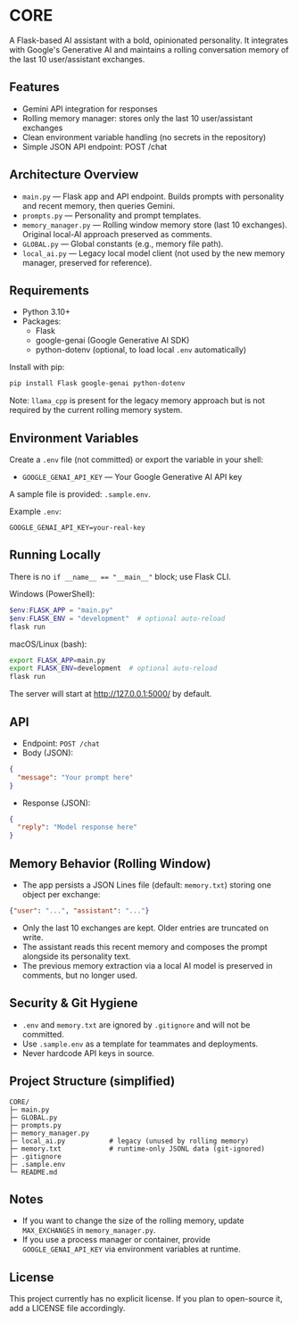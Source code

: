 # CORE

A Flask-based AI assistant with a bold, opinionated personality. It integrates with Google's Generative AI and maintains a rolling conversation memory of the last 10 user/assistant exchanges.

## Features
- Gemini API integration for responses
- Rolling memory manager: stores only the last 10 user/assistant exchanges
- Clean environment variable handling (no secrets in the repository)
- Simple JSON API endpoint: POST /chat

## Architecture Overview
- `main.py` — Flask app and API endpoint. Builds prompts with personality and recent memory, then queries Gemini.
- `prompts.py` — Personality and prompt templates.
- `memory_manager.py` — Rolling window memory store (last 10 exchanges). Original local-AI approach preserved as comments.
- `GLOBAL.py` — Global constants (e.g., memory file path).
- `local_ai.py` — Legacy local model client (not used by the new memory manager, preserved for reference).

## Requirements
- Python 3.10+
- Packages:
  - Flask
  - google-genai (Google Generative AI SDK)
  - python-dotenv (optional, to load local `.env` automatically)

Install with pip:

```bash
pip install Flask google-genai python-dotenv
```

Note: `llama_cpp` is present for the legacy memory approach but is not required by the current rolling memory system.

## Environment Variables
Create a `.env` file (not committed) or export the variable in your shell:

- `GOOGLE_GENAI_API_KEY` — Your Google Generative AI API key

A sample file is provided: `.sample.env`.

Example `.env`:

```
GOOGLE_GENAI_API_KEY=your-real-key
```

## Running Locally
There is no `if __name__ == "__main__"` block; use Flask CLI.

Windows (PowerShell):

```powershell
$env:FLASK_APP = "main.py"
$env:FLASK_ENV = "development"  # optional auto-reload
flask run
```

macOS/Linux (bash):

```bash
export FLASK_APP=main.py
export FLASK_ENV=development  # optional auto-reload
flask run
```

The server will start at http://127.0.0.1:5000/ by default.

## API
- Endpoint: `POST /chat`
- Body (JSON):

```json
{
  "message": "Your prompt here"
}
```

- Response (JSON):

```json
{
  "reply": "Model response here"
}
```

## Memory Behavior (Rolling Window)
- The app persists a JSON Lines file (default: `memory.txt`) storing one object per exchange:

```json
{"user": "...", "assistant": "..."}
```

- Only the last 10 exchanges are kept. Older entries are truncated on write.
- The assistant reads this recent memory and composes the prompt alongside its personality text.
- The previous memory extraction via a local AI model is preserved in comments, but no longer used.

## Security & Git Hygiene
- `.env` and `memory.txt` are ignored by `.gitignore` and will not be committed.
- Use `.sample.env` as a template for teammates and deployments.
- Never hardcode API keys in source.

## Project Structure (simplified)
```
CORE/
├─ main.py
├─ GLOBAL.py
├─ prompts.py
├─ memory_manager.py
├─ local_ai.py           # legacy (unused by rolling memory)
├─ memory.txt            # runtime-only JSONL data (git-ignored)
├─ .gitignore
├─ .sample.env
└─ README.md
```

## Notes
- If you want to change the size of the rolling memory, update `MAX_EXCHANGES` in `memory_manager.py`.
- If you use a process manager or container, provide `GOOGLE_GENAI_API_KEY` via environment variables at runtime.

## License
This project currently has no explicit license. If you plan to open-source it, add a LICENSE file accordingly.
